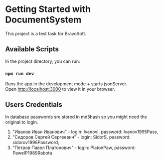 # Getting Started with DocumentSystem

This project is a test task for BravoSoft.

## Available Scripts

In the project directory, you can run:

### `npm run dev`

Runs the app in the development mode + starts jsonServer.\
Open [http://localhost:3000](http://localhost:3000) to view it in your browser.

## Users Credentials

In database passwords sre stored in md5hash so you might need the original to login.
1) "Иванов Иван Иванович" - login: IvanovI, password: Ivanov1995Pass,
2) "Сидоров Сергей Сергеевич" - login: SidorS, password: sidorov1998Password,
3) "Петров Павел Платонович" - login: PlatonPaw, password: PawelP1989Rabota

